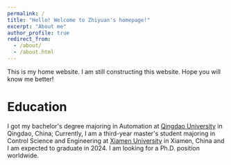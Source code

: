```yaml
---
permalink: /
title: "Hello! Welcome to Zhiyuan's homepage!"
excerpt: "About me"
author_profile: true
redirect_from: 
  - /about/
  - /about.html
---
```


This is my home website. I am still constructing this website. Hope you will know me better! 

Education
======
I got my bachelor's degree majoring in Automation at [Qingdao University](https://english.qdu.edu.cn/) in Qingdao, China; 
Currently, I am a third-year master's student majoring in Control Science and Engineering at [Xiamen University](https://en.xmu.edu.cn/main.htm) in Xiamen, China and I am expected to graduate in 2024.
I am looking for a Ph.D. position worldwide.
